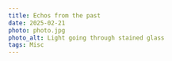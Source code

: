 ```yaml
---
title: Echos from the past
date: 2025-02-21
photo: photo.jpg
photo_alt: Light going through stained glass
tags: Misc
---
```

